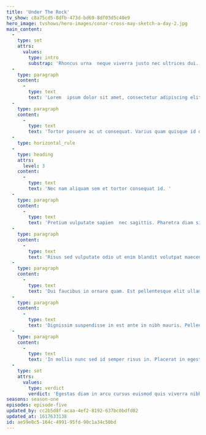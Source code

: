 ```yaml
---
title: 'Under The Rock'
tv_show: c8a75cd5-8dfb-473d-bd69-8df03d5c40e9
hero_image: tvshows/hero-images/conar-cross-may-sketch-a-day-2.jpg
main_content:
  -
    type: set
    attrs:
      values:
        type: intro
        substrap: 'Rhoncus urna  neque viverra justo nec ultrices dui. Id neque aliquam vestibulum morbi  blandit cursus risus at ultrices.'
  -
    type: paragraph
    content:
      -
        type: text
        text: 'Lorem  ipsum dolor sit amet, consectetur adipiscing elit, sed do eiusmod  tempor incididunt ut labore et dolore magna aliqua. Nullam non nisi est  sit amet facilisis magna etiam. Dignissim sodales ut eu sem integer.  Pretium aenean pharetra magna ac placerat vestibulum lectus.  Pellentesque eu tincidunt tortor aliquam. Sed odio morbi quis commodo  odio aenean sed adipiscing. Lacinia at quis risus sed vulputate odio ut.  Tellus at urna condimentum mattis pellentesque. Massa eget egestas  purus viverra accumsan in nisl nisi scelerisque. Nunc scelerisque  viverra mauris in aliquam sem fringilla ut. Vitae aliquet nec  ullamcorper sit amet risus nullam eget. Lacus vel facilisis volutpat est  velit egestas dui. Amet volutpat consequat mauris nunc congue nisi  vitae suscipit. Habitant morbi tristique senectus et. Vitae congue eu  consequat ac felis donec et odio. Est velit egestas dui id ornare. Vitae  justo eget magna fermentum iaculis eu non diam.'
  -
    type: paragraph
    content:
      -
        type: text
        text: 'Tortor posuere ac ut consequat. Varius quam quisque id diam vel.  Malesuada bibendum arcu vitae elementum curabitur vitae. Laoreet non  curabitur gravida arcu. Cursus sit amet dictum sit. Massa ultricies mi  quis hendrerit dolor magna. Eget lorem dolor sed viverra ipsum nunc  aliquet. Tempus imperdiet nulla malesuada pellentesque elit eget gravida  cum sociis. Pulvinar etiam non quam lacus suspendisse. Elementum nibh  tellus molestie nunc. Ut ornare lectus sit amet est placerat. Faucibus  purus in massa tempor nec feugiat nisl pretium fusce. Leo a diam  sollicitudin tempor id eu nisl. Viverra orci sagittis eu volutpat odio. A  pellentesque sit amet porttitor eget dolor morbi non. At risus viverra  adipiscing at in tellus integer feugiat scelerisque. Odio facilisis  mauris sit amet massa. In hac habitasse platea dictumst vestibulum  rhoncus est.'
  -
    type: horizontal_rule
  -
    type: heading
    attrs:
      level: 3
    content:
      -
        type: text
        text: 'Nec nam aliquam sem et tortor consequat id. '
  -
    type: paragraph
    content:
      -
        type: text
        text: 'Pretium vulputate sapien  nec sagittis. Pharetra diam sit amet nisl. Parturient montes nascetur  ridiculus mus mauris vitae ultricies leo integer. Sapien et ligula  ullamcorper malesuada proin libero nunc. Ornare lectus sit amet est  placerat in egestas erat imperdiet. Cursus vitae congue mauris rhoncus.  At imperdiet dui accumsan sit amet nulla facilisi morbi. Non curabitur  gravida arcu ac tortor dignissim convallis aenean. Egestas fringilla  phasellus faucibus scelerisque eleifend donec pretium. Netus et  malesuada fames ac. Egestas sed sed risus pretium quam. Tellus integer  feugiat scelerisque varius. Accumsan tortor posuere ac ut consequat  semper viverra nam.'
  -
    type: paragraph
    content:
      -
        type: text
        text: 'Risus sed vulputate odio ut enim blandit volutpat maecenas. Arcu  vitae elementum curabitur vitae nunc sed velit dignissim sodales. Amet  nisl suscipit adipiscing bibendum est ultricies. Pellentesque habitant  morbi tristique senectus. Pellentesque adipiscing commodo elit at  imperdiet dui. Enim nulla aliquet porttitor lacus luctus accumsan. Amet  volutpat consequat mauris nunc congue. Duis tristique sollicitudin nibh  sit amet commodo nulla. Enim eu turpis egestas pretium aenean pharetra  magna. Varius duis at consectetur lorem. Massa sed elementum tempus  egestas sed sed risus.'
  -
    type: paragraph
    content:
      -
        type: text
        text: 'Dui faucibus in ornare quam. Est pellentesque elit ullamcorper  dignissim cras tincidunt lobortis feugiat. Sed sed risus pretium quam.  Sem integer vitae justo eget magna fermentum iaculis. Lectus urna duis  convallis convallis tellus. Odio facilisis mauris sit amet.  Varius duis at consectetur lorem  donec massa sapien faucibus. Sit amet purus gravida quis blandit.  Quisque egestas diam in arcu cursus euismod quis viverra.'
  -
    type: paragraph
    content:
      -
        type: text
        text: 'Dignissim suspendisse in est ante in nibh mauris. Pellentesque  dignissim enim sit amet venenatis urna cursus eget nunc. Aliquam etiam  erat velit scelerisque in. Augue ut lectus arcu bibendum at varius. Sit  amet consectetur adipiscing elit duis tristique. Gravida rutrum quisque  non tellus orci. Aliquam malesuada bibendum arcu vitae elementum  curabitur vitae. Risus ultricies tristique nulla aliquet. Blandit  volutpat maecenas volutpat blandit aliquam. Massa sed elementum tempus  egestas.'
  -
    type: paragraph
    content:
      -
        type: text
        text: 'In mollis nunc sed id semper risus in. Placerat in egestas erat  imperdiet sed euismod nisi. Euismod in pellentesque massa placerat duis  ultricies lacus. Sem nulla pharetra diam sit amet nisl suscipit  adipiscing. Id venenatis a condimentum vitae sapien pellentesque  habitant. '
  -
    type: set
    attrs:
      values:
        type: verdict
        verdict: 'Egestas diam in arcu cursus euismod quis viverra nibh. Aliquam  id diam maecenas ultricies mi eget. Ullamcorper sit amet risus nullam.  Commodo elit at imperdiet dui. Aliquet nec ullamcorper sit amet risus  nullam eget felis. Sapien nec sagittis aliquam malesuada bibendum arcu.'
seasons: season-one
episodes: episode-five
updated_by: cc2b5d8f-acaa-4ef2-8192-637bc0bdfd02
updated_at: 1617633138
id: ae59e0c5-164c-4991-95fd-90c1a34c50bd
---
```

